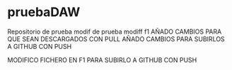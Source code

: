 # pruebaDAW
Repositorio de prueba
modif de prueba
modiff f1
AÑADO CAMBIOS PARA QUE SEAN DESCARGADOS CON PULL
AÑADO CAMBIOS PARA SUBIRLOS A GITHUB CON PUSH

MODIFICO FICHERO EN F1 PARA SUBIRLO A GITHUB CON PUSH
